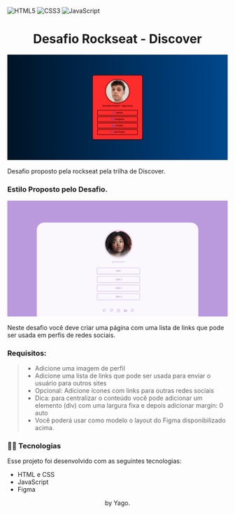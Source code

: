 ![HTML5](https://img.shields.io/badge/html5-%23E34F26.svg?style=for-the-badge&logo=html5&logoColor=white)
![CSS3](https://img.shields.io/badge/css3-%231572B6.svg?style=for-the-badge&logo=css3&logoColor=white)
![JavaScript](https://img.shields.io/badge/javascript-%23323330.svg?style=for-the-badge&logo=javascript&logoColor=%23F7DF1E)

<h1 align="center">Desafio Rockseat - Discover</h1>

<p align="center">
    <img src="./assets/screenshot page.png" width="800px">
  </p>


<p>
    Desafio proposto pela rockseat pela trilha de Discover.
</p>

### Estilo Proposto pelo Desafio.

<p align="center">
    <img src="./assets/estilo proposto.png" width="800px">
  </p>

<p> Neste desafio você deve criar uma página com uma lista de links que pode ser usada em perfis de redes sociais. </p>



### Requisitos:
> - Adicione uma imagem de perfil
> - Adicione uma lista de links que pode ser usada para enviar o usuário para outros sites
> - Opcional: Adicione ícones com links para outras redes sociais
> - Dica: para centralizar o conteúdo você pode adicionar um elemento (div) com uma largura fixa e depois adicionar margin: 0 auto
> - Você poderá usar como modelo o layout do Figma disponibilizado acima.

### 👨‍💻 Tecnologias

Esse projeto foi desenvolvido com as seguintes tecnologias:

- HTML e CSS
- JavaScript
- Figma

<p align="center">
    by Yago.
</p>
